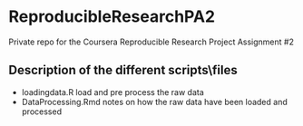 # ReproducibleResearchPA2
Private repo for the Coursera Reproducible Research Project Assignment #2


## Description of the different scripts\\files

- loadingdata.R load and pre process the raw data
- DataProcessing.Rmd notes on how the raw data have been loaded and processed
